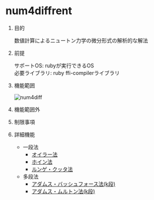 num4diffrent
============
1. 目的

    数値計算によるニュートン力学の微分形式の解析的な解法

1. 前提

   サポートOS: rubyが実行できるOS  
   必要ライブラリ:  ruby ffi-compilerライブラリ  

1. 機能範囲

   ![num4diff](images/ucNumDiff.jpg)

1. 機能範囲外

1. 制限事項

1. 詳細機能
    * 一段法
        * [オイラー法](eulerMethod.md)
        * [ホイン法](heunMethod.md)
        * [ルンゲ・クッタ法](rungeKuttaMethod.md)
    * 多段法
        * [アダムス・バッシュフォース法(k段)](adamsBashforthMethod.md)
        * [アダムス・ムルトン法(k段)](adamsMoultonMethod.md)
    
